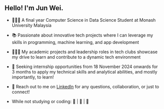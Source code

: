 ## Hello! I'm Jun Wei.

- 🧑🏻‍💻 A final year Computer Science in Data Science Student at Monash University Malaysia
- 📚 Passionate about innovative tech projects where I can leverage my skills in programming, machine learning, and app development
- 🙋🏻‍♂️ My academic projects and leadership roles in tech clubs showcase my drive to learn and contribute to a dynamic tech environment
- 👀 Seeking internship opportunities from 18 November 2024 onwards for 3 months to apply my technical skills and analytical abilities, and mostly importantly, to learn!
- 📨 Reach out to me on [LinkedIn](https://www.linkedin.com/in/wong-jun-wei-288055231/) for any questions, collaboration, or just to connect!

- While not studying or coding: 📖 | 🎷 | 🏀
